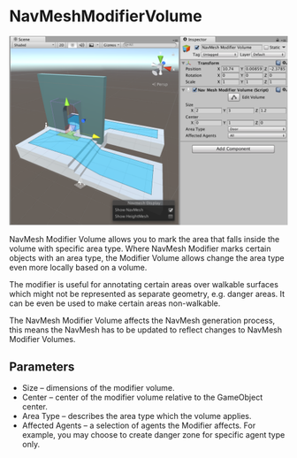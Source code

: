 ﻿# NavMeshModifierVolume

![NavMeshModifierVolume example](Images/NavMeshModifierVolume-Example.png)

NavMesh Modifier Volume allows you to mark the area that falls inside the volume with specific area type. Where NavMesh Modifier marks certain objects with an area type, the Modifier Volume allows change the area type even more locally based on a volume.

The modifier is useful for annotating certain areas over walkable surfaces which might not be represented as separate geometry, e.g. danger areas.  It can be even be used to make certain areas non-walkable.

The NavMesh Modifier Volume affects the NavMesh generation process, this means the NavMesh has to be updated to reflect changes to NavMesh Modifier Volumes.

## Parameters
* Size – dimensions of the modifier volume. 
* Center – center of the modifier volume relative to the GameObject center.
* Area Type – describes the area type which the volume applies.
* Affected Agents – a selection of agents the Modifier affects. For example, you may choose to create danger zone for specific agent type only.

